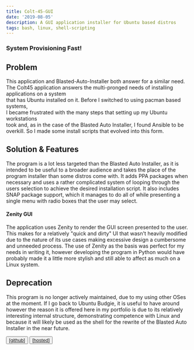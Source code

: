 ```yaml
---
title: Colt-45-GUI
date: '2019-08-05'
description: A GUI application installer for Ubuntu based distros
tags: bash, linux, shell-scripting
---
```


### System Provisioning Fast!

## Problem
This application and Blasted-Auto-Installer both answer for a similar need. The Colt45 
application answers the multi-pronged needs of installing applications on a system  
that has Ubuntu installed on it. Before I switched to using pacman based systems,  
I became frustrated with the many steps that setting up my Ubuntu workstations  
took and, as in the case of the Blasted Auto Installer, I found Ansible to be  
overkill. So I made some install scripts that evolved into this form. 

## Solution & Features

The program is a lot less targeted than the Blasted Auto Installer, as it is 
intended to be useful to a broader audience and takes the place of the program 
installer than some distros come with. It adds PPA packages when necessary and 
uses a rather complicated system of looping through the users selection to achieve 
the desired installation script. It also includes SNAP package support, which it 
manages to do all of while presenting a single menu with radio boxes that the user 
may select.

#### Zenity GUI

The application uses Zenity to render the GUI screen presented to the user. This makes 
for a relatively "quick and dirty" UI that wasn't heavily modified due to the nature 
of its use cases making excessive design a cumbersome and unneeded process. The use 
of Zenity as the basis was perfect for my needs in writing it, however developing the 
program in Python would have probably made it a little more stylish and still able to 
affect as much on a Linux system.

## Deprecation

This program is no longer actively maintained, due to my using other OSes at the moment. If I go back to Ubuntu Budgie, it is useful to have around however the reason it is offered here in my portfolio is due to its relatively interesting internal structure, demonstrating competence with Linux and because it will likely be used as the shell for the rewrite of the Blasted Auto Installer in the near future.


<button className="nav-btn  ml-2">
   <a href="https://github.com/Thomashighbaugh/colt45gui">
   [github]
   </a>
</button>
<button className="nav-btn ml-2">
 <a href="https://colt45gui.netlify.com/">
   [hosted]
   </a>
</button>
